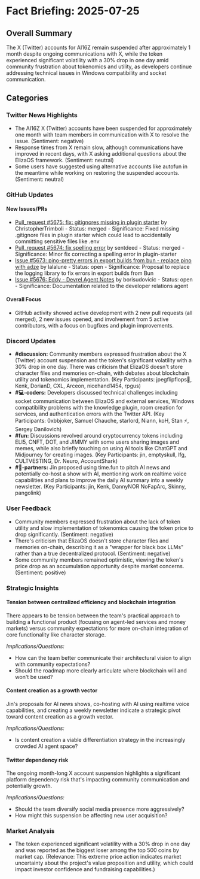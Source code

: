 # Fact Briefing: 2025-07-25

## Overall Summary
The X (Twitter) accounts for AI16Z remain suspended after approximately 1 month despite ongoing communications with X, while the token experienced significant volatility with a 30% drop in one day amid community frustration about tokenomics and utility, as developers continue addressing technical issues in Windows compatibility and socket communication.

## Categories

### Twitter News Highlights
- The AI16Z X (Twitter) accounts have been suspended for approximately one month with team members in communication with X to resolve the issue. (Sentiment: negative)
- Response times from X remain slow, although communications have improved in recent days, with X asking additional questions about the ElizaOS framework. (Sentiment: neutral)
- Some users have suggested using alternative accounts like autofun in the meantime while working on restoring the suspended accounts. (Sentiment: neutral)

### GitHub Updates

#### New Issues/PRs
- [Pull_request #5675: fix: gitignores missing in plugin starter](https://github.com/elizaOS/eliza/pull/5675) by ChristopherTrimboli - Status: merged - Significance: Fixed missing .gitignore files in plugin starter which could lead to accidentally committing sensitive files like .env
- [Pull_request #5674: fix spelling error](https://github.com/elizaOS/eliza/pull/5674) by sentdeed - Status: merged - Significance: Minor fix correcting a spelling error in plugin-starter
- [Issue #5673: pino-pretty errors in export builds from bun - replace pino with adze](https://github.com/elizaOS/eliza/issues/5673) by lalalune - Status: open - Significance: Proposal to replace the logging library to fix errors in export builds from Bun
- [Issue #5676: Eddy - Devrel Agent Notes](https://github.com/elizaOS/eliza/issues/5676) by borisudovicic - Status: open - Significance: Documentation related to the developer relations agent

#### Overall Focus
- GitHub activity showed active development with 2 new pull requests (all merged), 2 new issues opened, and involvement from 5 active contributors, with a focus on bugfixes and plugin improvements.

### Discord Updates
- **#discussion:** Community members expressed frustration about the X (Twitter) account suspension and the token's significant volatility with a 30% drop in one day. There was criticism that ElizaOS doesn't store character files and memories on-chain, with debates about blockchain utility and tokenomics implementation. (Key Participants: jpegflipflops🍄, Kenk, DorianD, CXL, Arceon, nicehand1454, rpgus)
- **#💻-coders:** Developers discussed technical challenges including socket communication between ElizaOS and external services, Windows compatibility problems with the knowledge plugin, room creation for services, and authentication errors with the Twitter API. (Key Participants: 0xbbjoker, Samuel Chauche, starlord, Niann, koH, Stan ⚡, Sergey Danilovich)
- **#fun:** Discussions revolved around cryptocurrency tokens including ELI5, CNFT, DOT, and JIMMY with some users sharing images and memes, while also briefly touching on using AI tools like ChatGPT and Midjourney for creating images. (Key Participants: jin, emptyskull, lfg, CULTVESTING, Dr. Neuro, AccountShark)
- **#🥇-partners:** Jin proposed using time.fun to pitch AI news and potentially co-host a show with AI, mentioning work on realtime voice capabilities and plans to improve the daily AI summary into a weekly newsletter. (Key Participants: jin, Kenk, DannyNOR NoFapArc, Skinny, pangolink)

### User Feedback
- Community members expressed frustration about the lack of token utility and slow implementation of tokenomics causing the token price to drop significantly. (Sentiment: negative)
- There's criticism that ElizaOS doesn't store character files and memories on-chain, describing it as a "wrapper for black box LLMs" rather than a true decentralized protocol. (Sentiment: negative)
- Some community members remained optimistic, viewing the token's price drop as an accumulation opportunity despite market concerns. (Sentiment: positive)

### Strategic Insights

#### Tension between centralized efficiency and blockchain integration
There appears to be tension between the team's practical approach to building a functional product (focusing on agent-led services and money markets) versus community expectations for more on-chain integration of core functionality like character storage.

*Implications/Questions:*
  - How can the team better communicate their architectural vision to align with community expectations?
  - Should the roadmap more clearly articulate where blockchain will and won't be used?

#### Content creation as a growth vector
Jin's proposals for AI news shows, co-hosting with AI using realtime voice capabilities, and creating a weekly newsletter indicate a strategic pivot toward content creation as a growth vector.

*Implications/Questions:*
  - Is content creation a viable differentiation strategy in the increasingly crowded AI agent space?

#### Twitter dependency risk
The ongoing month-long X account suspension highlights a significant platform dependency risk that's impacting community communication and potentially growth.

*Implications/Questions:*
  - Should the team diversify social media presence more aggressively?
  - How might this suspension be affecting new user acquisition?

### Market Analysis
- The token experienced significant volatility with a 30% drop in one day and was reported as the biggest loser among the top 500 coins by market cap. (Relevance: This extreme price action indicates market uncertainty about the project's value proposition and utility, which could impact investor confidence and fundraising capabilities.)